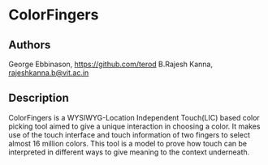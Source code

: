 # ColorFingers

## Authors
George Ebbinason, https://github.com/terod
B.Rajesh Kanna, rajeshkanna.b@vit.ac.in

## Description
ColorFingers is a WYSIWYG-Location Independent Touch(LIC) based color picking tool aimed to give a unique interaction in choosing a color. It makes use of the touch interface and touch information of two fingers to select almost 16 million colors. This tool is a model to prove how touch can be interpreted in different ways to give meaning to the context underneath.
